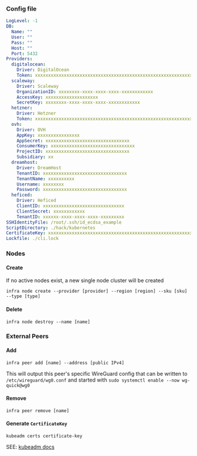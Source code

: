 
### Config file

```yaml
LogLevel: -1
DB:
  Name: ""
  User: ""
  Pass: ""
  Host: ""
  Port: 5432
Providers:
  digitalocean:
    Driver: DigitalOcean
    Token: xxxxxxxxxxxxxxxxxxxxxxxxxxxxxxxxxxxxxxxxxxxxxxxxxxxxxxxxxxxxxxxx
  scaleway:
    Driver: Scaleway
    OrganizationID: xxxxxxxx-xxxx-xxxx-xxxx-xxxxxxxxxxxx
    AccessKey: xxxxxxxxxxxxxxxxxxxx
    SecretKey: xxxxxxxx-xxxx-xxxx-xxxx-xxxxxxxxxxxx
  hetzner:
    Driver: Hetzner
    Token: xxxxxxxxxxxxxxxxxxxxxxxxxxxxxxxxxxxxxxxxxxxxxxxxxxxxxxxxxxxxxxxx
  ovh:
    Driver: OVH
    AppKey: xxxxxxxxxxxxxxxx
    AppSecret: xxxxxxxxxxxxxxxxxxxxxxxxxxxxxxxx
    ConsumerKey: xxxxxxxxxxxxxxxxxxxxxxxxxxxxxxxx
    ProjectID: xxxxxxxxxxxxxxxxxxxxxxxxxxxxxxxx
    Subsidiary: xx
  dreamhost:
    Driver: DreamHost
    TenantID: xxxxxxxxxxxxxxxxxxxxxxxxxxxxxxxx
    TenantName: xxxxxxxxxx
    Username: xxxxxxxx
    Password: xxxxxxxxxxxxxxxxxxxxxxxxxxxxxxxx
  heficed:
    Driver: Heficed
    ClientID: xxxxxxxxxxxxxxxxxxxxxxxxxxxxxxx
    ClientSecret: xxxxxxxxxxxx
    TenantID: xxxxxx-xxxx-xxxx-xxxx-xxxxxxxxx
SSHIdentityFile: /root/.ssh/id_ecdsa_example
ScriptDirectory: ./hack/kubernetes
CertificateKey: xxxxxxxxxxxxxxxxxxxxxxxxxxxxxxxxxxxxxxxxxxxxxxxxxxxxxxxxxxxxxxxx
Lockfile: ./cli.lock
```

### Nodes

#### Create

If no active nodes exist, a new single node cluster will be created

```
infra node create --provider [provider] --region [region] --sku [sku] --type [type]
```

#### Delete

```
infra node destroy --name [name]
```

### External Peers

#### Add

```
infra peer add [name] --address [public IPv4]
```

This will output this peer's specific WireGuard config that can be written to
`/etc/wireguard/wg0.conf` and started with `sudo systemctl enable --now
wg-quick@wg0`

#### Remove

```
infra peer remove [name]
```

#### Generate `CertificateKey`

```
kubeadm certs certificate-key
```
SEE: [kubeadm docs](https://kubernetes.io/docs/reference/setup-tools/kubeadm/kubeadm-certs/#cmd-certs-certificate-key)
